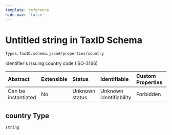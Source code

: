 ```yaml
---
template: reference
hide-nav: 'false'
---
```


# Untitled string in TaxID Schema

```txt
Types.TaxID.schema.json#/properties/country
```

Identifier's issuing country code (ISO-3166)

| Abstract            | Extensible | Status         | Identifiable            | Custom Properties | Additional Properties | Access Restrictions | Defined In                                                              |
| :------------------ | :--------- | :------------- | :---------------------- | :---------------- | :-------------------- | :------------------ | :---------------------------------------------------------------------- |
| Can be instantiated | No         | Unknown status | Unknown identifiability | Forbidden         | Allowed               | none                | [TaxID.schema.json*](../types/TaxID.schema.json "open original schema") |

## country Type

`string`
